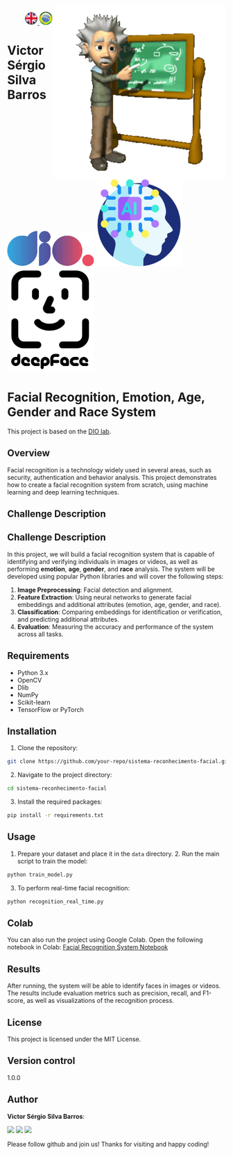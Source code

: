 <img src="./img/gif v1.gif" min-width="400px" max-width="400px" width="400px" align="right" alt="Computer iuriCode">
<p>
 <div align="right">
<a href="./readme.md"> <img src="./img/LogoUK.png" alt="Logo UK" width="30"/></a><a href="./leiame.md"> <img src="./img/logoBrazil.png" alt="Logo Brasil" width="30"/> </a>
</div>
 <H1><b> Victor Sérgio Silva Barros </b> </H1>
</p>

<img src="./img/dio.png" alt="DIO Logo" width="200"/>
<img src="./img/artificial-intelligence.png" alt="Artificial Intelligence Logo" width="200"/>
<img src="./img/deepface.png" alt="Deepface Logo" width="200"/>

# Facial Recognition, Emotion, Age, Gender and Race System

This project is based on the [DIO lab](https://web.dio.me/lab/criando-um-sistema-de-reconhecimento-facial-do-scratch/learning/952b22f6-2904-4958-bad6-5ad2f889a1d6).

## Overview

Facial recognition is a technology widely used in several areas, such as security, authentication and behavior analysis. This project demonstrates how to create a facial recognition system from scratch, using machine learning and deep learning techniques.

## Challenge Description

## Challenge Description

In this project, we will build a facial recognition system that is capable of identifying and verifying individuals in images or videos, as well as performing **emotion**, **age**, **gender**, and **race** analysis. The system will be developed using popular Python libraries and will cover the following steps:

1. **Image Preprocessing**: Facial detection and alignment.
2. **Feature Extraction**: Using neural networks to generate facial embeddings and additional attributes (emotion, age, gender, and race).
3. **Classification**: Comparing embeddings for identification or verification, and predicting additional attributes.
4. **Evaluation**: Measuring the accuracy and performance of the system across all tasks.

## Requirements

- Python 3.x
- OpenCV
- Dlib
- NumPy
- Scikit-learn
- TensorFlow or PyTorch

## Installation

1. Clone the repository:
```sh
git clone https://github.com/your-repo/sistema-reconhecimento-facial.git
```
2. Navigate to the project directory:
```sh
cd sistema-reconhecimento-facial
```
3. Install the required packages:
```sh
pip install -r requirements.txt
```

## Usage

1. Prepare your dataset and place it in the `data` directory. 2. Run the main script to train the model:
```sh
python train_model.py
```
3. To perform real-time facial recognition:
```sh
python recognition_real_time.py
```

## Colab

You can also run the project using Google Colab. Open the following notebook in Colab:
[Facial Recognition System Notebook](https://github.com/vicssb/Facial-Recognition-System/blob/main/notebooks/recognition-system.ipynb)

## Results

After running, the system will be able to identify faces in images or videos. The results include evaluation metrics such as precision, recall, and F1-score, as well as visualizations of the recognition process.

## License

This project is licensed under the MIT License.

## Version control

1.0.0


## Author

**Victor Sérgio Silva Barros**:


<p align="left">
 <a href="mailto:vicssb@gmail.com" alt="Gmail" target = "_blank">
 <img src="https://img.shields.io/badge/-Gmail-FF0000?style=flat-square&labelColor=FF0000&logo=gmail&logoColor=white&link=mailto:vicssb@gmail.com" /></a>

 <a href="https://www.linkedin.com/in/victor-sergio-silva-barros/" alt="Linkedin" target = "_blank">
 <img src="https://img.shields.io/badge/-Linkedin-0e76a8?style=flat-square&logo=Linkedin&logoColor=white&link=https://www.linkedin.com/in/victor-sergio-silva-barros/" /></a>

 <a href="https://wa.me/+5512981328278" alt="WhatsApp" target = "_blank">
 <img src="https://img.shields.io/badge/-WhatsApp-25d366?style=flat-square&labelColor=25d366&logo=whatsapp&logoColor=white&link=https://wa.me/+5512987085327"/></a>

 </p>

<p>Please follow github and join us!
Thanks for visiting and happy coding!</p>